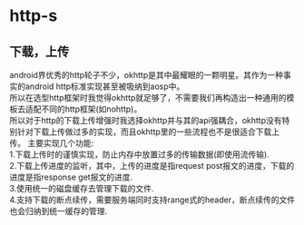 # http-s

## 下载，上传
android界优秀的http轮子不少，okhttp是其中最耀眼的一颗明星。其作为一种事实的android http标准实现甚至被吸纳到aosp中。  
所以在选型http框架时我觉得okhttp就足够了，不需要我们再构造出一种通用的模板去适配不同的http框架(如nohttp)。  
所以对于http的下载上传增强时我选择okhttp并与其的api强耦合，okhttp没有特别针对下载上传做过多的实现，而且okhttp里的一些流程也不是很适合下载上传。 
主要实现几个功能:  
1.下载上传时的谨慎实现，防止内存中放置过多的传输数据(即使用流传输).  
2.下载上传进度的监听，其中，上传的进度是指request post报文的进度，下载的进度是指response get报文的进度.  
3.使用统一的磁盘缓存去管理下载的文件.  
4.支持下载的断点续传，需要服务端同时支持range式的header，断点续传的文件也会归纳到统一缓存的管理.
